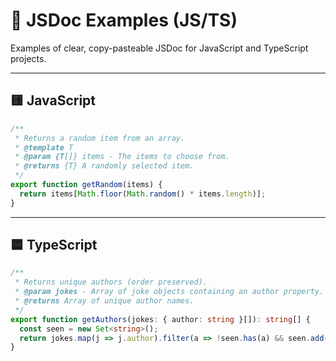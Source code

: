 # 🧾 JSDoc Examples (JS/TS)

Examples of clear, copy-pasteable JSDoc for JavaScript and TypeScript projects.

---

## 🟨 JavaScript

```js
/**
 * Returns a random item from an array.
 * @template T
 * @param {T[]} items - The items to choose from.
 * @returns {T} A randomly selected item.
 */
export function getRandom(items) {
  return items[Math.floor(Math.random() * items.length)];
}
```

---

## 🟦 TypeScript

```ts
/**
 * Returns unique authors (order preserved).
 * @param jokes - Array of joke objects containing an author property.
 * @returns Array of unique author names.
 */
export function getAuthors(jokes: { author: string }[]): string[] {
  const seen = new Set<string>();
  return jokes.map(j => j.author).filter(a => !seen.has(a) && seen.add(a));
}
```
